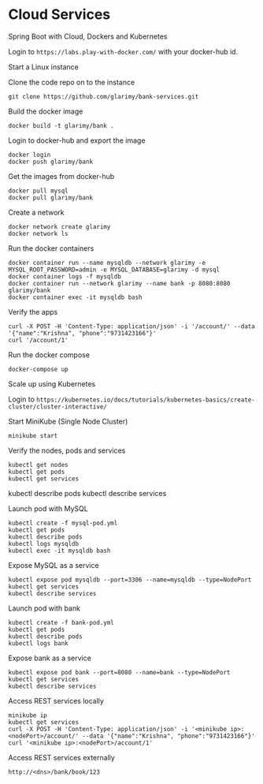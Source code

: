 # Cloud Services
Spring Boot with Cloud, Dockers and Kubernetes

Login to ``https://labs.play-with-docker.com/`` with your docker-hub id.

Start a Linux instance

Clone the code repo on to the instance

```
git clone https://github.com/glarimy/bank-services.git
```

Build the docker image

```
docker build -t glarimy/bank .
```

Login to docker-hub and export the image

```
docker login
docker push glarimy/bank
```

Get the images from docker-hub

```
docker pull mysql
docker pull glarimy/bank
```

Create a network

```
docker network create glarimy
docker network ls
```

Run the docker containers

```
docker container run --name mysqldb --network glarimy -e MYSQL_ROOT_PASSWORD=admin -e MYSQL_DATABASE=glarimy -d mysql
docker container logs -f mysqldb
docker container run --network glarimy --name bank -p 8080:8080  glarimy/bank
docker container exec -it mysqldb bash
```

Verify the apps

```
curl -X POST -H 'Content-Type: application/json' -i '/account/' --data '{"name":"Krishna", "phone":"9731423166"}'
curl '/account/1'
```

Run the docker compose

```
docker-compose up
```

Scale up using Kubernetes

Login to ``https://kubernetes.io/docs/tutorials/kubernetes-basics/create-cluster/cluster-interactive/``

Start MiniKube (Single Node Cluster)

```
minikube start
```

Verify the nodes, pods and services

```
kubectl get nodes
kubectl get pods
kubectl get services
```

kubectl describe pods
kubectl describe services

Launch pod with MySQL

``` 
kubectl create -f mysql-pod.yml
kubectl get pods
kubectl describe pods
kubectl logs mysqldb
kubectl exec -it mysqldb bash
```

Expose MySQL as a service

```
kubectl expose pod mysqldb --port=3306 --name=mysqldb --type=NodePort
kubectl get services
kubectl describe services
```

Launch pod with bank

```
kubectl create -f bank-pod.yml
kubectl get pods
kubectl describe pods
kubectl logs bank
```

Expose bank as a service

```
kubectl expose pod bank --port=8080 --name=bank --type=NodePort
kubectl get services
kubectl describe services
```

Access REST services locally

```
minikube ip
kubectl get services
curl -X POST -H 'Content-Type: application/json' -i '<minikube ip>:<nodePort>/account/' --data '{"name":"Krishna", "phone":"9731423166"}'
curl '<minikube ip>:<nodePort>/account/1'
```

Access REST services externally

```
http://<dns>/bank/book/123
```